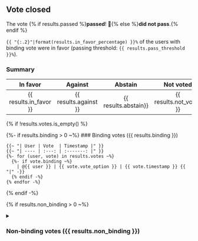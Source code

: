 ## Vote closed

The vote {% if results.passed %}**passed**! 🎉{% else %}**did not pass**.{% endif %}

`{{ "{:.2}"|format(results.in_favor_percentage) }}%` of the users with binding vote were in favor (passing threshold: `{{ results.pass_threshold }}%`).

### Summary

|        In favor        |        Against        |       Abstain        |        Not voted        |
| :--------------------: | :-------------------: | :------------------: | :---------------------: |
| {{ results.in_favor }} | {{ results.against }} | {{ results.abstain}} | {{ results.not_voted }} |

{% if !results.votes.is_empty() %}

  {%- if results.binding > 0 ~%}
    ### Binding votes ({{ results.binding }})

    {{~ "| User | Vote  | Timestamp |" }}
    {{~ "| ---- | :---: | :-------: |" }}
    {%- for (user, vote) in results.votes ~%}
      {%- if vote.binding ~%}
        | @{{ user }} | {{ vote.vote_option }} | {{ vote.timestamp }} {{ "|" -}}
      {% endif -%}
    {% endfor -%}
  {% endif -%}

  {% if results.non_binding > 0 ~%}
    <details>
      <summary><h3>Non-binding votes ({{ results.non_binding }})</h3></summary>

      {% let max_non_binding = 300 -%}
      {% if results.non_binding > max_non_binding %}
        <i>(displaying only the first {{ max_non_binding }} non-binding votes)</i>
      {% endif %}

      {{~ "| User | Vote  | Timestamp |" }}
      {{~ "| ---- | :---: | :-------: |" }}
      {%- for (user, vote) in results.votes|non_binding(max_non_binding) ~%}
        | @{{ user }} | {{ vote.vote_option }} | {{ vote.timestamp }} {{ "|" -}}
      {% endfor ~%}
    </details>
  {% endif %}

{% endif %}
